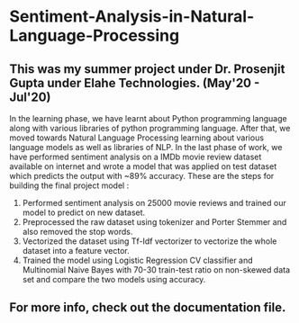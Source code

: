 # Sentiment-Analysis-in-Natural-Language-Processing
## This was my summer project under Dr. Prosenjit Gupta under Elahe Technologies. (May'20 - Jul'20)

In the learning phase, we have learnt about Python programming language along with various
libraries of python programming language. After that, we moved towards Natural Language
Processing learning about various language models as well as libraries of NLP.
In the last phase of work, we have performed sentiment analysis on a IMDb movie review dataset
available on internet and wrote a model that was applied on test dataset which predicts the
output with ~89% accuracy.
These are the steps for building the final project model :
1. Performed sentiment analysis on 25000 movie reviews and trained our model to predict on new
dataset.
2. Preprocessed the raw dataset using tokenizer and Porter Stemmer and also removed the stop
words.
3. Vectorized the dataset using Tf-Idf vectorizer to vectorize the whole dataset into a feature vector.
4. Trained the model using Logistic Regression CV classifier and Multinomial Naive Bayes with 70-30
train-test ratio on non-skewed data set and compare the two models using accuracy.

## For more info, check out the documentation file.
